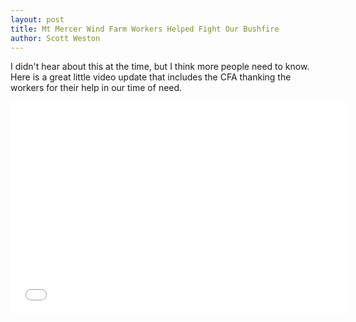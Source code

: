 ```yaml
---
layout: post
title: Mt Mercer Wind Farm Workers Helped Fight Our Bushfire
author: Scott Weston
---
```


I didn't hear about this at the time, but I think more people need to know.
Here is a great little video update that includes the CFA thanking the workers
for their help in our time of need.

<iframe width="540" height="340" src="//www.youtube.com/embed/7D6xTD2usiQ" frameborder="0" allowfullscreen></iframe>
